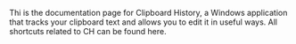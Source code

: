 Thi is the documentation page for Clipboard History, a Windows application that tracks your clipboard text and allows you to edit it in useful ways. All shortcuts related to CH can be found here.
